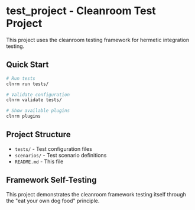 # test_project - Cleanroom Test Project

This project uses the cleanroom testing framework for hermetic integration testing.

## Quick Start

```bash
# Run tests
clnrm run tests/

# Validate configuration
clnrm validate tests/

# Show available plugins
clnrm plugins
```

## Project Structure

- `tests/` - Test configuration files
- `scenarios/` - Test scenario definitions
- `README.md` - This file

## Framework Self-Testing

This project demonstrates the cleanroom framework testing itself through the "eat your own dog food" principle.
